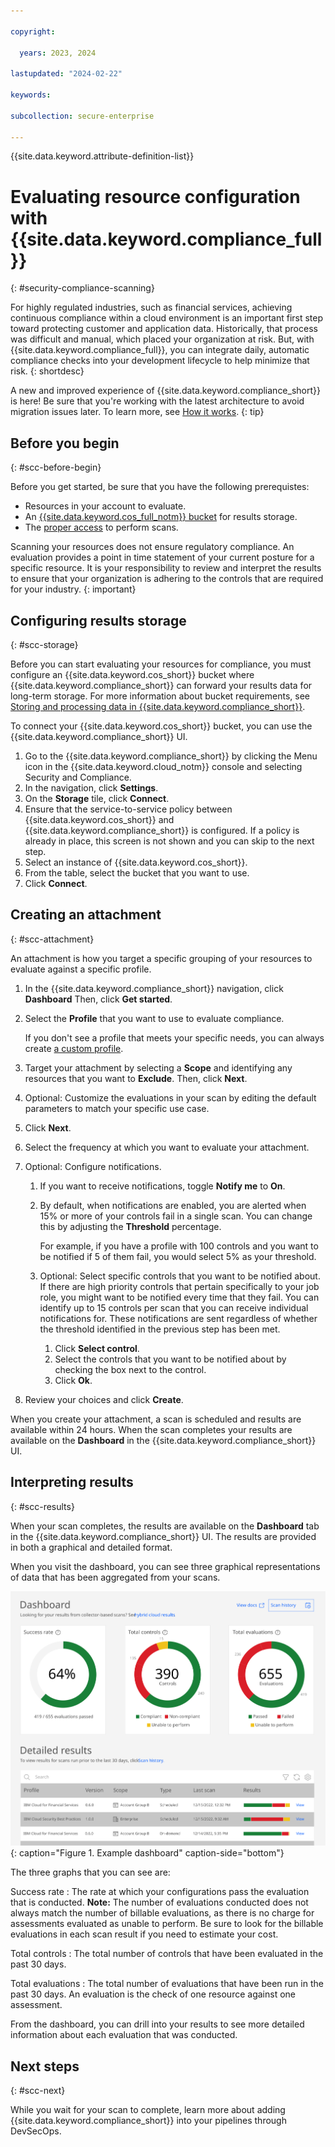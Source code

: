 ```yaml
---

copyright:

  years: 2023, 2024

lastupdated: "2024-02-22"

keywords:

subcollection: secure-enterprise

---
```


{{site.data.keyword.attribute-definition-list}}

# Evaluating resource configuration with {{site.data.keyword.compliance_full}}
{: #security-compliance-scanning}

For highly regulated industries, such as financial services, achieving continuous compliance within a cloud environment is an important first step toward protecting customer and application data. Historically, that process was difficult and manual, which placed your organization at risk. But, with {{site.data.keyword.compliance_full}}, you can integrate daily, automatic compliance checks into your development lifecycle to help minimize that risk.
{: shortdesc}

A new and improved experience of {{site.data.keyword.compliance_short}} is here! Be sure that you're working with the latest architecture to avoid migration issues later. To learn more, see [How it works](/docs/security-compliance?topic=security-compliance-posture-management).
{: tip}


## Before you begin
{: #scc-before-begin}

Before you get started, be sure that you have the following prerequistes:

- Resources in your account to evaluate.
- An [{{site.data.keyword.cos_full_notm}} bucket](/docs/security-compliance?topic=security-compliance-storage) for results storage.
- The [proper access](/docs/security-compliance?topic=security-compliance-assign-roles) to perform scans.

Scanning your resources does not ensure regulatory compliance. An evaluation provides a point in time statement of your current posture for a specific resource. It is your responsibility to review and interpret the results to ensure that your organization is adhering to the controls that are required for your industry.
{: important}


## Configuring results storage
{: #scc-storage}

Before you can start evaluating your resources for compliance, you must configure an {{site.data.keyword.cos_short}} bucket where {{site.data.keyword.compliance_short}} can forward your results data for long-term storage. For more information about bucket requirements, see [Storing and processing data in {{site.data.keyword.compliance_short}}](/docs/security-compliance?topic=security-compliance-storage).

To connect your {{site.data.keyword.cos_short}} bucket, you can use the {{site.data.keyword.compliance_short}} UI.

1. Go to the {{site.data.keyword.compliance_short}} by clicking the Menu icon in the {{site.data.keyword.cloud_notm}} console and selecting Security and Compliance.
2. In the navigation, click **Settings**.
3. On the **Storage** tile, click **Connect**.
4. Ensure that the service-to-service policy between {{site.data.keyword.cos_short}} and {{site.data.keyword.compliance_short}} is configured. If a policy is already in place, this screen is not shown and you can skip to the next step.
5. Select an instance of {{site.data.keyword.cos_short}}.
6. From the table, select the bucket that you want to use.
7. Click **Connect**.


## Creating an attachment
{: #scc-attachment}

An attachment is how you target a specific grouping of your resources to evaluate against a specific profile.

1. In the {{site.data.keyword.compliance_short}} navigation, click **Dashboard** Then, click **Get started**.
2. Select the **Profile** that you want to use to evaluate compliance.

   If you don't see a profile that meets your specific needs, you can always create [a custom profile](/docs/security-compliance?topic=security-compliance-build-custom-profiles).

3. Target your attachment by selecting a **Scope** and identifying any resources that you want to **Exclude**. Then, click **Next**.
4. Optional: Customize the evaluations in your scan by editing the default parameters to match your specific use case.
5. Click **Next**.
6. Select the frequency at which you want to evaluate your attachment.
7. Optional: Configure notifications.
   1. If you want to receive notifications, toggle **Notify me** to **On**.
   2. By default, when notifications are enabled, you are alerted when 15% or more of your controls fail in a single scan. You can change this by adjusting the **Threshold** percentage.

      For example, if you have a profile with 100 controls and you want to be notified if 5 of them fail, you would select 5% as your threshold.

   3. Optional: Select specific controls that you want to be notified about.
      If there are high priority controls that pertain specifically to your job role, you might want to be notified every time that they fail. You can identify up to 15 controls per scan that you can receive individual notifications for. These notifications are sent regardless of whether the threshold identified in the previous step has been met.
      1. Click **Select control**.
      2. Select the controls that you want to be notified about by checking the box next to the control.
      3. Click **Ok**.
8. Review your choices and click **Create**.

When you create your attachment, a scan is scheduled and results are available within 24 hours. When the scan completes your results are available on the **Dashboard** in the {{site.data.keyword.compliance_short}} UI.




## Interpreting results
{: #scc-results}

When your scan completes, the results are available on the **Dashboard** tab in the {{site.data.keyword.compliance_short}} UI. The results are provided in both a graphical and detailed format.

When you visit the dashboard, you can see three graphical representations of data that has been aggregated from your scans.

![A visual representation of the service dashboard. The concepts are fully explained in the surrounding text.](images/dashboard.svg){: caption="Figure 1. Example dashboard" caption-side="bottom"}


The three graphs that you can see are:

Success rate
:   The rate at which your configurations pass the evaluation that is conducted. **Note:** The number of evaluations conducted does not always match the number of billable evaluations, as there is no charge for assessments evaluated as unable to perform. Be sure to look for the billable evaluations in each scan result if you need to estimate your cost.

Total controls
:   The total number of controls that have been evaluated in the past 30 days.

Total evaluations
:   The total number of evaluations that have been run in the past 30 days. An evaluation is the check of one resource against one assessment.

From the dashboard, you can drill into your results to see more detailed information about each evaluation that was conducted.


## Next steps
{: #scc-next}

While you wait for your scan to complete, learn more about adding {{site.data.keyword.compliance_short}} into your pipelines through DevSecOps.
